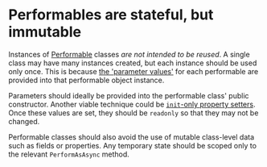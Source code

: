 # Performables are stateful, but immutable

Instances of [Performable] classes _are not intended to be reused_.
A single class may have many instances created, but each instance should be used only once.
This is because [the 'parameter values'] for each performable are provided into that performable object instance.

Parameters should ideally be provided into the performable class' public constructor.
Another viable technique could be [`init`-only property setters].
Once these values are set, they should be `readonly` so that they may not be changed.

Performable classes should also avoid the use of mutable class-level data such as fields or properties.
Any temporary state should be scoped only to the relevant `PerformAsAsync` method.

[Performable]: ../../glossary/Performable.md
[the 'parameter values']: ParameterizeLowLevelPerformables.md
[`init`-only property setters]: https://learn.microsoft.com/en-us/dotnet/csharp/language-reference/keywords/init
